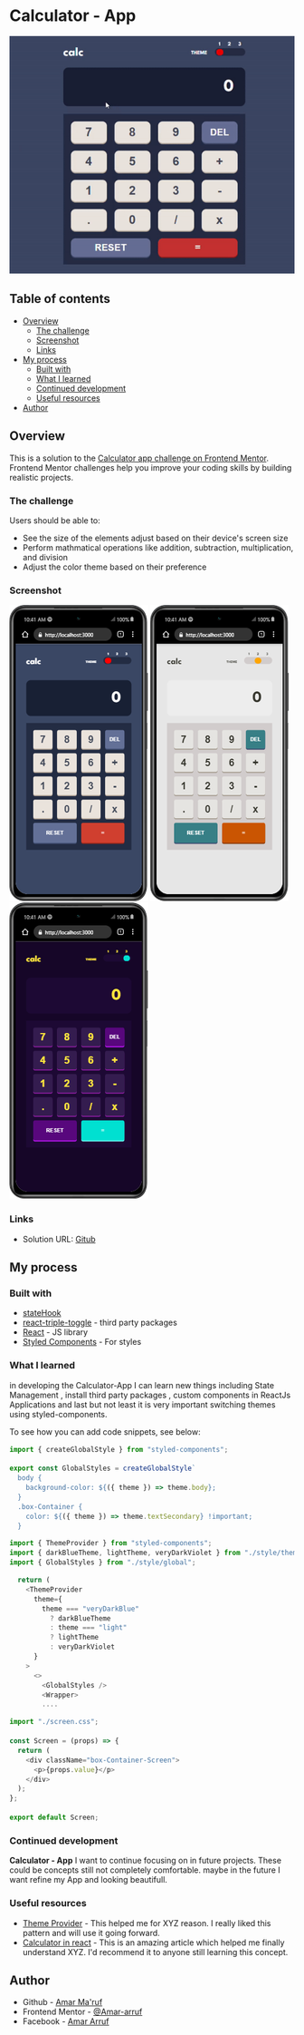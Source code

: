 # Calculator - App

![gif  Images](assets/ezgif.com-gif-maker1.gif)

## Table of contents

- [Overview](#overview)
  - [The challenge](#the-challenge)
  - [Screenshot](#screenshot)
  - [Links](#links)
- [My process](#my-process)
  - [Built with](#built-with)
  - [What I learned](#what-i-learned)
  - [Continued development](#continued-development)
  - [Useful resources](#useful-resources)
- [Author](#author)

## Overview

This is a solution to the [Calculator app challenge on Frontend Mentor](https://www.frontendmentor.io/challenges/calculator-app-9lteq5N29). Frontend Mentor challenges help you improve your coding skills by building realistic projects.

### The challenge

Users should be able to:

- See the size of the elements adjust based on their device's screen size
- Perform mathmatical operations like addition, subtraction, multiplication, and division
- Adjust the color theme based on their preference

### Screenshot

![](./assets/mobile1.png) ![](./assets/mobile%202.png) ![](./assets/mobile3.png)

### Links

- Solution URL: [Gitub](https://github.com/Amar-arruf)

## My process

### Built with

- [stateHook]()
- [react-triple-toggle](https://www.npmjs.com/package/react-triple-toggle) -
  third party packages
- [React](https://reactjs.org/) - JS library
- [Styled Components](https://styled-components.com/) - For styles

### What I learned

in developing the Calculator-App I can learn new things including State Management , install third party packages , custom components in ReactJs Applications and last but not least it is very important switching themes using styled-components.

To see how you can add code snippets, see below:

```js
import { createGlobalStyle } from "styled-components";

export const GlobalStyles = createGlobalStyle`
  body {
    background-color: ${({ theme }) => theme.body};
  }
  .box-Container {
    color: ${({ theme }) => theme.textSecondary} !important;
  }

```

```js
import { ThemeProvider } from "styled-components";
import { darkBlueTheme, lightTheme, veryDarkViolet } from "./style/theme";
import { GlobalStyles } from "./style/global";
```

```js
  return (
    <ThemeProvider
      theme={
        theme === "veryDarkBlue"
          ? darkBlueTheme
          : theme === "light"
          ? lightTheme
          : veryDarkViolet
      }
    >
      <>
        <GlobalStyles />
        <Wrapper>
        ....
```

```js
import "./screen.css";

const Screen = (props) => {
  return (
    <div className="box-Container-Screen">
      <p>{props.value}</p>
    </div>
  );
};

export default Screen;
```

### Continued development

**Calculator - App** I want to continue focusing on in future projects. These could be concepts still not completely comfortable. maybe in the future I want refine my App and looking beautifull.

### Useful resources

- [Theme Provider](https://css-tricks.com/a-dark-mode-toggle-with-react-and-themeprovider/) - This helped me for XYZ reason. I really liked this pattern and will use it going forward.
- [Calculator in react](https://www.sitepoint.com/react-tutorial-build-calculator-app/) - This is an amazing article which helped me finally understand XYZ. I'd recommend it to anyone still learning this concept.

## Author

- Github - [Amar Ma'ruf](https://github.com/Amar-arruf)
- Frontend Mentor - [@Amar-arruf](https://www.frontendmentor.io/profile/Amar-arruf)
- Facebook - [Amar Arruf](https://www.facebook.com/amar.arruf.7/)
